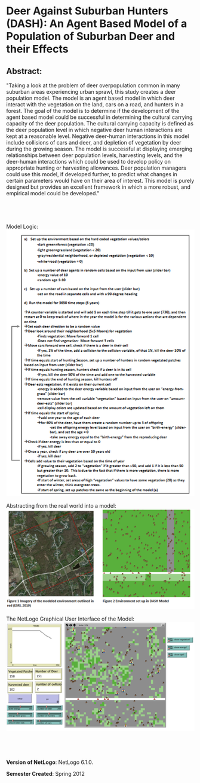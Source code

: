 # Deer Against Suburban Hunters (DASH): An Agent Based Model of a Population of Suburban Deer and their Effects

## Abstract: 

"Taking a look at the problem of deer overpopulation common in many suburban areas experiencing urban sprawl, this study creates a deer population model. The model is an agent based model in which deer interact with the vegetation on the land, cars on a road, and hunters in a forest. The goal of the model is to determine if the development of the agent based model could be successful in determining the cultural carrying capacity of the deer population. The cultural carrying capacity is defined as the deer population level in which negative deer human interactions are kept at a reasonable level. Negative deer-human interactions in this model include collisions of cars and deer, and depletion of vegetation by deer during the growing season. The model is successful at displaying emerging relationships between deer population levels, harvesting levels, and the deer-human interactions which could be used to develop policy on appropriate hunting or harvesting allowances. Deer population managers could use this model, if developed further, to predict what changes in certain parameters would have on their area of interest. This model is purely designed but provides an excellent framework in which a more robust, and empirical model could be developed."

## &nbsp;
Model Logic:
![Model Logic](ModelLogic.png)

Abstracting from the real world into a model:
![Abstracting from the real world into a model](Environment.png)

The NetLogo Graphical User Interface of the Model: 
![The NetLogo Graphical User Interface](GUI.png)

## &nbsp;

**Version of NetLogo**: NetLogo 6.1.0.

**Semester Created**: Spring 2012
